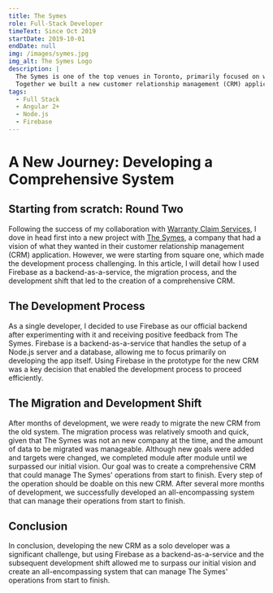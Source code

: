 ```yaml
---
title: The Symes
role: Full-Stack Developer
timeText: Since Oct 2019
startDate: 2019-10-01
endDate: null
img: /images/symes.jpg
img_alt: The Symes Logo
description: |
  The Symes is one of the top venues in Toronto, primarily focused on weddings and private events.
  Together we built a new customer relationship management (CRM) application from the ground to up manage their operations
tags:
  - Full Stack
  - Angular 2+
  - Node.js
  - Firebase
---
```


# A New Journey: Developing a Comprehensive System

## Starting from scratch: Round Two

Following the success of my collaboration with [Warranty Claim Services](./wcs), I dove in head first into a new project with [The Symes](https://thesymes.ca), a company that had a vision of what they wanted in their customer relationship management (CRM) application. However, we were starting from square one, which made the development process challenging. In this article, I will detail how I used Firebase as a backend-as-a-service, the migration process, and the development shift that led to the creation of a comprehensive CRM.

## The Development Process

As a single developer, I decided to use Firebase as our official backend after experimenting with it and receiving positive feedback from The Symes. Firebase is a backend-as-a-service that handles the setup of a Node.js server and a database, allowing me to focus primarily on developing the app itself. Using Firebase in the prototype for the new CRM was a key decision that enabled the development process to proceed efficiently.

## The Migration and Development Shift

After months of development, we were ready to migrate the new CRM from the old system. The migration process was relatively smooth and quick, given that The Symes was not an new company at the time, and the amount of data to be migrated was manageable. Although new goals were added and targets were changed, we completed module after module until we surpassed our initial vision. Our goal was to create a comprehensive CRM that could manage The Symes' operations from start to finish. Every step of the operation should be doable on this new CRM. After several more months of development, we successfully developed an all-encompassing system that can manage their operations from start to finish.

<!-- ## The Impact -->

## Conclusion

In conclusion, developing the new CRM as a solo developer was a significant challenge, but using Firebase as a backend-as-a-service and the subsequent development shift allowed me to surpass our initial vision and create an all-encompassing system that can manage The Symes' operations from start to finish.